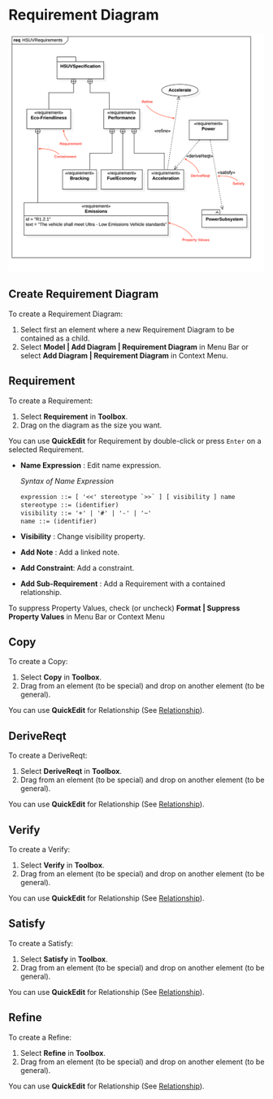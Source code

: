 # Requirement Diagram

![Requirement Diagram](../.gitbook/assets/hsuvrequirements.png)



## Create Requirement Diagram

To create a Requirement Diagram:

1. Select first an element where a new Requirement Diagram to be contained as a child.
2. Select **Model \| Add Diagram \| Requirement Diagram** in Menu Bar or select **Add Diagram \| Requirement Diagram** in Context Menu.

## Requirement

To create a Requirement:

1. Select **Requirement** in **Toolbox**.
2. Drag on the diagram as the size you want.

You can use **QuickEdit** for Requirement by double-click or press `Enter` on a selected Requirement.

* **Name Expression** : Edit name expression.

  _Syntax of Name Expression_

  ```text
  expression ::= [ '<<' stereotype `>>` ] [ visibility ] name
  stereotype ::= (identifier)
  visibility ::= '+' | '#' | '-' | '~'
  name ::= (identifier)
  ```

* **Visibility** : Change visibility property.
* **Add Note** : Add a linked note.
* **Add Constraint**: Add a constraint.
* **Add Sub-Requirement** : Add a Requirement with a contained relationship.

To suppress Property Values, check \(or uncheck\) **Format \| Suppress Property Values** in Menu Bar or Context Menu

## Copy

To create a Copy:

1. Select **Copy** in **Toolbox**.
2. Drag from an element \(to be special\) and drop on another element \(to be general\).

You can use **QuickEdit** for Relationship \(See [Relationship](../working-with-uml-diagrams/class-diagram.md#relationship)\).

## DeriveReqt

To create a DeriveReqt:

1. Select **DeriveReqt** in **Toolbox**.
2. Drag from an element \(to be special\) and drop on another element \(to be general\).

You can use **QuickEdit** for Relationship \(See [Relationship](../working-with-uml-diagrams/class-diagram.md#relationship)\).

## Verify

To create a Verify:

1. Select **Verify** in **Toolbox**.
2. Drag from an element \(to be special\) and drop on another element \(to be general\).

You can use **QuickEdit** for Relationship \(See [Relationship](../working-with-uml-diagrams/class-diagram.md#relationship)\).

## Satisfy

To create a Satisfy:

1. Select **Satisfy** in **Toolbox**.
2. Drag from an element \(to be special\) and drop on another element \(to be general\).

You can use **QuickEdit** for Relationship \(See [Relationship](../working-with-uml-diagrams/class-diagram.md#relationship)\).

## Refine

To create a Refine:

1. Select **Refine** in **Toolbox**.
2. Drag from an element \(to be special\) and drop on another element \(to be general\).

You can use **QuickEdit** for Relationship \(See [Relationship](../working-with-uml-diagrams/class-diagram.md#relationship)\).

